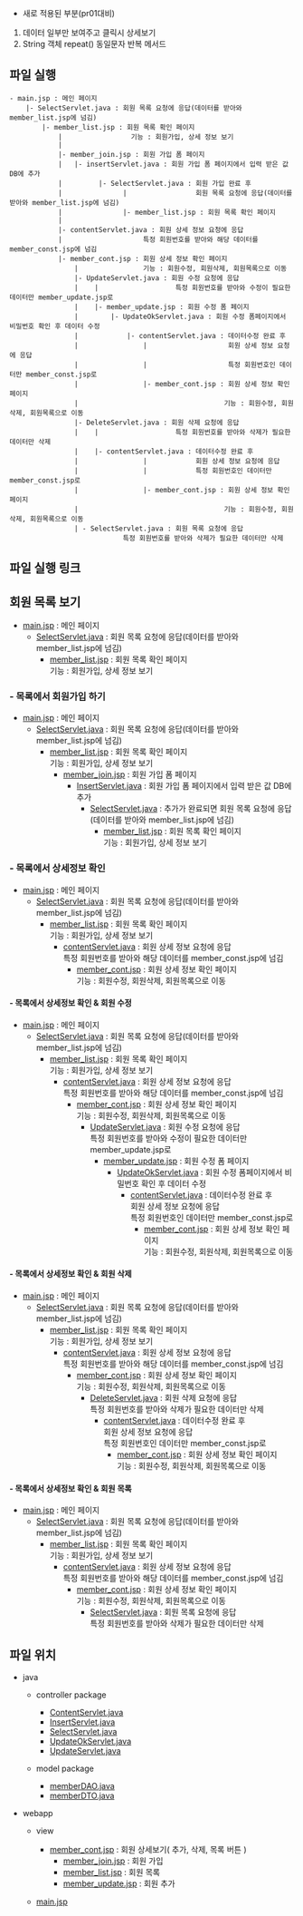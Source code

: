 - 새로 적용된 부분(pr01대비) 
1. 데이터 일부만 보여주고 클릭시 상세보기
2. String 객체 repeat() 동일문자 반복 메서드

## 파일 실행

```
- main.jsp : 메인 페이지
	|- SelectServlet.java : 회원 목록 요청에 응답(데이터를 받아와 member_list.jsp에 넘김)
		|- member_list.jsp : 회원 목록 확인 페이지
		    |                 기능 : 회원가입, 상세 정보 보기
		    |
		    |- member_join.jsp : 회원 가입 폼 페이지
		    |   |- insertServlet.java : 회원 가입 폼 페이지에서 입력 받은 값 DB에 추가
		    |         |- SelectServlet.java : 회원 가입 완료 후
		    |               |                 회원 목록 요청에 응답(데이터를 받아와 member_list.jsp에 넘김)
		    |               |- member_list.jsp : 회원 목록 확인 페이지
		    |
		    |- contentServlet.java : 회원 상세 정보 요청에 응답
			|                    특정 회원번호를 받아와 해당 데이터를 member_const.jsp에 넘김
			|- member_cont.jsp : 회원 상세 정보 확인 페이지
			    |                기능 : 회원수정, 회원삭제, 회원목록으로 이동
			    |- UpdateServlet.java : 회원 수정 요청에 응답
			    |    |                   특정 회원번호를 받아와 수정이 필요한 데이터만 member_update.jsp로
			    |    |- member_update.jsp : 회원 수정 폼 페이지
			    |        |- UpdateOkServlet.java : 회원 수정 폼페이지에서 비밀번호 확인 후 데이터 수정
			    |            |- contentServlet.java : 데이터수정 완료 후
			    |                |                    회원 상세 정보 요청에 응답
			    |                |                    특정 회원번호인 데이터만 member_const.jsp로
			    |                |- member_cont.jsp : 회원 상세 정보 확인 페이지
			    |                                    기능 : 회원수정, 회원삭제, 회원목록으로 이동
			    |- DeleteServlet.java : 회원 삭제 요청에 응답
			    |    |                   특정 회원번호를 받아와 삭제가 필요한 데이터만 삭제
			    |    |- contentServlet.java : 데이터수정 완료 후
			    |                |            회원 상세 정보 요청에 응답
			    |                |            특정 회원번호인 데이터만 member_const.jsp로
			    |                |- member_cont.jsp : 회원 상세 정보 확인 페이지
			    |                                    기능 : 회원수정, 회원삭제, 회원목록으로 이동
			    | - SelectServlet.java : 회원 목록 요청에 응답
						    특정 회원번호를 받아와 삭제가 필요한 데이터만 삭제
```

## 파일 실행 링크

## 회원 목록 보기

- [main.jsp](https://github.com/hyeah0/SmartWeb_Contents_WebApplication_developer_class/blob/main/5_web/05_jsp_databaseConnect/pr02_MEMBER10_%EB%AA%A9%EB%A1%9D%2C%EC%B6%94%EA%B0%80%2C%EC%88%98%EC%A0%95%2C%EC%82%AD%EC%A0%9C%2C%EC%83%81%EC%84%B8%EB%B3%B4%EA%B8%B0/src/main/webapp/main.jsp) : 메인 페이지
  - [SelectServlet.java](https://github.com/hyeah0/SmartWeb_Contents_WebApplication_developer_class/blob/main/5_web/05_jsp_databaseConnect/pr02_MEMBER10_%EB%AA%A9%EB%A1%9D%2C%EC%B6%94%EA%B0%80%2C%EC%88%98%EC%A0%95%2C%EC%82%AD%EC%A0%9C%2C%EC%83%81%EC%84%B8%EB%B3%B4%EA%B8%B0/src/main/java/controller/SelectServlet.md) : 회원 목록 요청에 응답(데이터를 받아와 member_list.jsp에 넘김)
    - [member_list.jsp](https://github.com/hyeah0/SmartWeb_Contents_WebApplication_developer_class/blob/main/5_web/05_jsp_databaseConnect/pr02_MEMBER10_%EB%AA%A9%EB%A1%9D%2C%EC%B6%94%EA%B0%80%2C%EC%88%98%EC%A0%95%2C%EC%82%AD%EC%A0%9C%2C%EC%83%81%EC%84%B8%EB%B3%B4%EA%B8%B0/src/main/webapp/view/member_list.jsp) : 회원 목록 확인 페이지<br>기능 : 회원가입, 상세 정보 보기

### - 목록에서 회원가입 하기

- [main.jsp](https://github.com/hyeah0/SmartWeb_Contents_WebApplication_developer_class/blob/main/5_web/05_jsp_databaseConnect/pr02_MEMBER10_%EB%AA%A9%EB%A1%9D%2C%EC%B6%94%EA%B0%80%2C%EC%88%98%EC%A0%95%2C%EC%82%AD%EC%A0%9C%2C%EC%83%81%EC%84%B8%EB%B3%B4%EA%B8%B0/src/main/webapp/main.jsp) : 메인 페이지
  - [SelectServlet.java](https://github.com/hyeah0/SmartWeb_Contents_WebApplication_developer_class/blob/main/5_web/05_jsp_databaseConnect/pr02_MEMBER10_%EB%AA%A9%EB%A1%9D%2C%EC%B6%94%EA%B0%80%2C%EC%88%98%EC%A0%95%2C%EC%82%AD%EC%A0%9C%2C%EC%83%81%EC%84%B8%EB%B3%B4%EA%B8%B0/src/main/java/controller/SelectServlet.md) : 회원 목록 요청에 응답(데이터를 받아와 member_list.jsp에 넘김)
    - [member_list.jsp](https://github.com/hyeah0/SmartWeb_Contents_WebApplication_developer_class/blob/main/5_web/05_jsp_databaseConnect/pr02_MEMBER10_%EB%AA%A9%EB%A1%9D%2C%EC%B6%94%EA%B0%80%2C%EC%88%98%EC%A0%95%2C%EC%82%AD%EC%A0%9C%2C%EC%83%81%EC%84%B8%EB%B3%B4%EA%B8%B0/src/main/webapp/view/member_list.jsp) : 회원 목록 확인 페이지<br>기능 : 회원가입, 상세 정보 보기
      - [member_join.jsp](https://github.com/hyeah0/SmartWeb_Contents_WebApplication_developer_class/blob/main/5_web/05_jsp_databaseConnect/pr02_MEMBER10_%EB%AA%A9%EB%A1%9D%2C%EC%B6%94%EA%B0%80%2C%EC%88%98%EC%A0%95%2C%EC%82%AD%EC%A0%9C%2C%EC%83%81%EC%84%B8%EB%B3%B4%EA%B8%B0/src/main/webapp/view/member_join.jsp) : 회원 가입 폼 페이지
        - [InsertServlet.java](https://github.com/hyeah0/SmartWeb_Contents_WebApplication_developer_class/blob/main/5_web/05_jsp_databaseConnect/pr02_MEMBER10_%EB%AA%A9%EB%A1%9D%2C%EC%B6%94%EA%B0%80%2C%EC%88%98%EC%A0%95%2C%EC%82%AD%EC%A0%9C%2C%EC%83%81%EC%84%B8%EB%B3%B4%EA%B8%B0/src/main/java/controller/InsertServlet.md) : 회원 가입 폼 페이지에서 입력 받은 값 DB에 추가
          - [SelectServlet.java](https://github.com/hyeah0/SmartWeb_Contents_WebApplication_developer_class/blob/main/5_web/05_jsp_databaseConnect/pr02_MEMBER10_%EB%AA%A9%EB%A1%9D%2C%EC%B6%94%EA%B0%80%2C%EC%88%98%EC%A0%95%2C%EC%82%AD%EC%A0%9C%2C%EC%83%81%EC%84%B8%EB%B3%B4%EA%B8%B0/src/main/java/controller/SelectServlet.md) : 추가가 완료되면 회원 목록 요청에 응답(데이터를 받아와 member_list.jsp에 넘김)
            - [member_list.jsp](https://github.com/hyeah0/SmartWeb_Contents_WebApplication_developer_class/blob/main/5_web/05_jsp_databaseConnect/pr02_MEMBER10_%EB%AA%A9%EB%A1%9D%2C%EC%B6%94%EA%B0%80%2C%EC%88%98%EC%A0%95%2C%EC%82%AD%EC%A0%9C%2C%EC%83%81%EC%84%B8%EB%B3%B4%EA%B8%B0/src/main/webapp/view/member_list.jsp) : 회원 목록 확인 페이지<br>기능 : 회원가입, 상세 정보 보기

### - 목록에서 상세정보 확인

- [main.jsp](https://github.com/hyeah0/SmartWeb_Contents_WebApplication_developer_class/blob/main/5_web/05_jsp_databaseConnect/pr02_MEMBER10_%EB%AA%A9%EB%A1%9D%2C%EC%B6%94%EA%B0%80%2C%EC%88%98%EC%A0%95%2C%EC%82%AD%EC%A0%9C%2C%EC%83%81%EC%84%B8%EB%B3%B4%EA%B8%B0/src/main/webapp/main.jsp) : 메인 페이지
  - [SelectServlet.java](https://github.com/hyeah0/SmartWeb_Contents_WebApplication_developer_class/blob/main/5_web/05_jsp_databaseConnect/pr02_MEMBER10_%EB%AA%A9%EB%A1%9D%2C%EC%B6%94%EA%B0%80%2C%EC%88%98%EC%A0%95%2C%EC%82%AD%EC%A0%9C%2C%EC%83%81%EC%84%B8%EB%B3%B4%EA%B8%B0/src/main/java/controller/SelectServlet.md) : 회원 목록 요청에 응답(데이터를 받아와 member_list.jsp에 넘김)
    - [member_list.jsp](https://github.com/hyeah0/SmartWeb_Contents_WebApplication_developer_class/blob/main/5_web/05_jsp_databaseConnect/pr02_MEMBER10_%EB%AA%A9%EB%A1%9D%2C%EC%B6%94%EA%B0%80%2C%EC%88%98%EC%A0%95%2C%EC%82%AD%EC%A0%9C%2C%EC%83%81%EC%84%B8%EB%B3%B4%EA%B8%B0/src/main/webapp/view/member_list.jsp) : 회원 목록 확인 페이지 <br>기능 : 회원가입, 상세 정보 보기
      - [contentServlet.java](https://github.com/hyeah0/SmartWeb_Contents_WebApplication_developer_class/blob/main/5_web/05_jsp_databaseConnect/pr02_MEMBER10_%EB%AA%A9%EB%A1%9D%2C%EC%B6%94%EA%B0%80%2C%EC%88%98%EC%A0%95%2C%EC%82%AD%EC%A0%9C%2C%EC%83%81%EC%84%B8%EB%B3%B4%EA%B8%B0/src/main/java/controller/ContentServlet.md) : 회원 상세 정보 요청에 응답 <br>특정 회원번호를 받아와 해당 데이터를 member_const.jsp에 넘김
        - [member_cont.jsp](https://github.com/hyeah0/SmartWeb_Contents_WebApplication_developer_class/blob/main/5_web/05_jsp_databaseConnect/pr02_MEMBER10_%EB%AA%A9%EB%A1%9D%2C%EC%B6%94%EA%B0%80%2C%EC%88%98%EC%A0%95%2C%EC%82%AD%EC%A0%9C%2C%EC%83%81%EC%84%B8%EB%B3%B4%EA%B8%B0/src/main/webapp/view/member_cont.jsp) : 회원 상세 정보 확인 페이지 <br>기능 : 회원수정, 회원삭제, 회원목록으로 이동

#### - 목록에서 상세정보 확인 & 회원 수정

- [main.jsp](https://github.com/hyeah0/SmartWeb_Contents_WebApplication_developer_class/blob/main/5_web/05_jsp_databaseConnect/pr02_MEMBER10_%EB%AA%A9%EB%A1%9D%2C%EC%B6%94%EA%B0%80%2C%EC%88%98%EC%A0%95%2C%EC%82%AD%EC%A0%9C%2C%EC%83%81%EC%84%B8%EB%B3%B4%EA%B8%B0/src/main/webapp/main.jsp) : 메인 페이지
  - [SelectServlet.java](https://github.com/hyeah0/SmartWeb_Contents_WebApplication_developer_class/blob/main/5_web/05_jsp_databaseConnect/pr02_MEMBER10_%EB%AA%A9%EB%A1%9D%2C%EC%B6%94%EA%B0%80%2C%EC%88%98%EC%A0%95%2C%EC%82%AD%EC%A0%9C%2C%EC%83%81%EC%84%B8%EB%B3%B4%EA%B8%B0/src/main/java/controller/SelectServlet.md) : 회원 목록 요청에 응답(데이터를 받아와 member_list.jsp에 넘김)
    - [member_list.jsp](https://github.com/hyeah0/SmartWeb_Contents_WebApplication_developer_class/blob/main/5_web/05_jsp_databaseConnect/pr02_MEMBER10_%EB%AA%A9%EB%A1%9D%2C%EC%B6%94%EA%B0%80%2C%EC%88%98%EC%A0%95%2C%EC%82%AD%EC%A0%9C%2C%EC%83%81%EC%84%B8%EB%B3%B4%EA%B8%B0/src/main/webapp/view/member_list.jsp) : 회원 목록 확인 페이지 <br>기능 : 회원가입, 상세 정보 보기
      - [contentServlet.java](https://github.com/hyeah0/SmartWeb_Contents_WebApplication_developer_class/blob/main/5_web/05_jsp_databaseConnect/pr02_MEMBER10_%EB%AA%A9%EB%A1%9D%2C%EC%B6%94%EA%B0%80%2C%EC%88%98%EC%A0%95%2C%EC%82%AD%EC%A0%9C%2C%EC%83%81%EC%84%B8%EB%B3%B4%EA%B8%B0/src/main/java/controller/ContentServlet.md) : 회원 상세 정보 요청에 응답 <br>특정 회원번호를 받아와 해당 데이터를 member_const.jsp에 넘김
        - [member_cont.jsp](https://github.com/hyeah0/SmartWeb_Contents_WebApplication_developer_class/blob/main/5_web/05_jsp_databaseConnect/pr02_MEMBER10_%EB%AA%A9%EB%A1%9D%2C%EC%B6%94%EA%B0%80%2C%EC%88%98%EC%A0%95%2C%EC%82%AD%EC%A0%9C%2C%EC%83%81%EC%84%B8%EB%B3%B4%EA%B8%B0/src/main/webapp/view/member_cont.jsp) : 회원 상세 정보 확인 페이지 <br>기능 : 회원수정, 회원삭제, 회원목록으로 이동
          - [UpdateServlet.java](https://github.com/hyeah0/SmartWeb_Contents_WebApplication_developer_class/blob/main/5_web/05_jsp_databaseConnect/pr02_MEMBER10_%EB%AA%A9%EB%A1%9D%2C%EC%B6%94%EA%B0%80%2C%EC%88%98%EC%A0%95%2C%EC%82%AD%EC%A0%9C%2C%EC%83%81%EC%84%B8%EB%B3%B4%EA%B8%B0/src/main/java/controller/UpdateSerlvlet.md) : 회원 수정 요청에 응답 <br>특정 회원번호를 받아와 수정이 필요한 데이터만 member_update.jsp로
            - [member_update.jsp](https://github.com/hyeah0/SmartWeb_Contents_WebApplication_developer_class/blob/main/5_web/05_jsp_databaseConnect/pr02_MEMBER10_%EB%AA%A9%EB%A1%9D%2C%EC%B6%94%EA%B0%80%2C%EC%88%98%EC%A0%95%2C%EC%82%AD%EC%A0%9C%2C%EC%83%81%EC%84%B8%EB%B3%B4%EA%B8%B0/src/main/webapp/view/member_update.jsp) : 회원 수정 폼 페이지
              - [UpdateOkServlet.java](https://github.com/hyeah0/SmartWeb_Contents_WebApplication_developer_class/blob/main/5_web/05_jsp_databaseConnect/pr02_MEMBER10_%EB%AA%A9%EB%A1%9D%2C%EC%B6%94%EA%B0%80%2C%EC%88%98%EC%A0%95%2C%EC%82%AD%EC%A0%9C%2C%EC%83%81%EC%84%B8%EB%B3%B4%EA%B8%B0/src/main/java/controller/UpdateOkServlet.md) : 회원 수정 폼페이지에서 비밀번호 확인 후 데이터 수정
                - [contentServlet.java](https://github.com/hyeah0/SmartWeb_Contents_WebApplication_developer_class/blob/main/5_web/05_jsp_databaseConnect/pr02_MEMBER10_%EB%AA%A9%EB%A1%9D%2C%EC%B6%94%EA%B0%80%2C%EC%88%98%EC%A0%95%2C%EC%82%AD%EC%A0%9C%2C%EC%83%81%EC%84%B8%EB%B3%B4%EA%B8%B0/src/main/java/controller/ContentServlet.md) : 데이터수정 완료 후 <br>회원 상세 정보 요청에 응답 <br>특정 회원번호인 데이터만 member_const.jsp로
                  - [member_cont.jsp](https://github.com/hyeah0/SmartWeb_Contents_WebApplication_developer_class/blob/main/5_web/05_jsp_databaseConnect/pr02_MEMBER10_%EB%AA%A9%EB%A1%9D%2C%EC%B6%94%EA%B0%80%2C%EC%88%98%EC%A0%95%2C%EC%82%AD%EC%A0%9C%2C%EC%83%81%EC%84%B8%EB%B3%B4%EA%B8%B0/src/main/webapp/view/member_cont.jsp) : 회원 상세 정보 확인 페이지 <br>기능 : 회원수정, 회원삭제, 회원목록으로 이동

#### - 목록에서 상세정보 확인 & 회원 삭제

- [main.jsp](https://github.com/hyeah0/SmartWeb_Contents_WebApplication_developer_class/blob/main/5_web/05_jsp_databaseConnect/pr02_MEMBER10_%EB%AA%A9%EB%A1%9D%2C%EC%B6%94%EA%B0%80%2C%EC%88%98%EC%A0%95%2C%EC%82%AD%EC%A0%9C%2C%EC%83%81%EC%84%B8%EB%B3%B4%EA%B8%B0/src/main/webapp/main.jsp) : 메인 페이지
  - [SelectServlet.java](https://github.com/hyeah0/SmartWeb_Contents_WebApplication_developer_class/blob/main/5_web/05_jsp_databaseConnect/pr02_MEMBER10_%EB%AA%A9%EB%A1%9D%2C%EC%B6%94%EA%B0%80%2C%EC%88%98%EC%A0%95%2C%EC%82%AD%EC%A0%9C%2C%EC%83%81%EC%84%B8%EB%B3%B4%EA%B8%B0/src/main/java/controller/SelectServlet.md) : 회원 목록 요청에 응답(데이터를 받아와 member_list.jsp에 넘김)
    - [member_list.jsp](https://github.com/hyeah0/SmartWeb_Contents_WebApplication_developer_class/blob/main/5_web/05_jsp_databaseConnect/pr02_MEMBER10_%EB%AA%A9%EB%A1%9D%2C%EC%B6%94%EA%B0%80%2C%EC%88%98%EC%A0%95%2C%EC%82%AD%EC%A0%9C%2C%EC%83%81%EC%84%B8%EB%B3%B4%EA%B8%B0/src/main/webapp/view/member_list.jsp) : 회원 목록 확인 페이지 <br>기능 : 회원가입, 상세 정보 보기
      - [contentServlet.java](https://github.com/hyeah0/SmartWeb_Contents_WebApplication_developer_class/blob/main/5_web/05_jsp_databaseConnect/pr02_MEMBER10_%EB%AA%A9%EB%A1%9D%2C%EC%B6%94%EA%B0%80%2C%EC%88%98%EC%A0%95%2C%EC%82%AD%EC%A0%9C%2C%EC%83%81%EC%84%B8%EB%B3%B4%EA%B8%B0/src/main/java/controller/ContentServlet.md) : 회원 상세 정보 요청에 응답 <br>특정 회원번호를 받아와 해당 데이터를 member_const.jsp에 넘김
        - [member_cont.jsp](https://github.com/hyeah0/SmartWeb_Contents_WebApplication_developer_class/blob/main/5_web/05_jsp_databaseConnect/pr02_MEMBER10_%EB%AA%A9%EB%A1%9D%2C%EC%B6%94%EA%B0%80%2C%EC%88%98%EC%A0%95%2C%EC%82%AD%EC%A0%9C%2C%EC%83%81%EC%84%B8%EB%B3%B4%EA%B8%B0/src/main/webapp/view/member_cont.jsp) : 회원 상세 정보 확인 페이지 <br>기능 : 회원수정, 회원삭제, 회원목록으로 이동
          - [DeleteServlet.java]() : 회원 삭제 요청에 응답 <br> 특정 회원번호를 받아와 삭제가 필요한 데이터만 삭제
            - [contentServlet.java](https://github.com/hyeah0/SmartWeb_Contents_WebApplication_developer_class/blob/main/5_web/05_jsp_databaseConnect/pr02_MEMBER10_%EB%AA%A9%EB%A1%9D%2C%EC%B6%94%EA%B0%80%2C%EC%88%98%EC%A0%95%2C%EC%82%AD%EC%A0%9C%2C%EC%83%81%EC%84%B8%EB%B3%B4%EA%B8%B0/src/main/java/controller/ContentServlet.md) : 데이터수정 완료 후 <br>회원 상세 정보 요청에 응답 <br>특정 회원번호인 데이터만 member_const.jsp로
              - [member_cont.jsp](https://github.com/hyeah0/SmartWeb_Contents_WebApplication_developer_class/blob/main/5_web/05_jsp_databaseConnect/pr02_MEMBER10_%EB%AA%A9%EB%A1%9D%2C%EC%B6%94%EA%B0%80%2C%EC%88%98%EC%A0%95%2C%EC%82%AD%EC%A0%9C%2C%EC%83%81%EC%84%B8%EB%B3%B4%EA%B8%B0/src/main/webapp/view/member_cont.jsp) : 회원 상세 정보 확인 페이지 <br>기능 : 회원수정, 회원삭제, 회원목록으로 이동

#### - 목록에서 상세정보 확인 & 회원 목록

- [main.jsp](https://github.com/hyeah0/SmartWeb_Contents_WebApplication_developer_class/blob/main/5_web/05_jsp_databaseConnect/pr02_MEMBER10_%EB%AA%A9%EB%A1%9D%2C%EC%B6%94%EA%B0%80%2C%EC%88%98%EC%A0%95%2C%EC%82%AD%EC%A0%9C%2C%EC%83%81%EC%84%B8%EB%B3%B4%EA%B8%B0/src/main/webapp/main.jsp) : 메인 페이지
  - [SelectServlet.java](https://github.com/hyeah0/SmartWeb_Contents_WebApplication_developer_class/blob/main/5_web/05_jsp_databaseConnect/pr02_MEMBER10_%EB%AA%A9%EB%A1%9D%2C%EC%B6%94%EA%B0%80%2C%EC%88%98%EC%A0%95%2C%EC%82%AD%EC%A0%9C%2C%EC%83%81%EC%84%B8%EB%B3%B4%EA%B8%B0/src/main/java/controller/SelectServlet.md) : 회원 목록 요청에 응답(데이터를 받아와 member_list.jsp에 넘김)
    - [member_list.jsp](https://github.com/hyeah0/SmartWeb_Contents_WebApplication_developer_class/blob/main/5_web/05_jsp_databaseConnect/pr02_MEMBER10_%EB%AA%A9%EB%A1%9D%2C%EC%B6%94%EA%B0%80%2C%EC%88%98%EC%A0%95%2C%EC%82%AD%EC%A0%9C%2C%EC%83%81%EC%84%B8%EB%B3%B4%EA%B8%B0/src/main/webapp/view/member_list.jsp) : 회원 목록 확인 페이지 <br>기능 : 회원가입, 상세 정보 보기
      - [contentServlet.java](https://github.com/hyeah0/SmartWeb_Contents_WebApplication_developer_class/blob/main/5_web/05_jsp_databaseConnect/pr02_MEMBER10_%EB%AA%A9%EB%A1%9D%2C%EC%B6%94%EA%B0%80%2C%EC%88%98%EC%A0%95%2C%EC%82%AD%EC%A0%9C%2C%EC%83%81%EC%84%B8%EB%B3%B4%EA%B8%B0/src/main/java/controller/ContentServlet.md) : 회원 상세 정보 요청에 응답 <br>특정 회원번호를 받아와 해당 데이터를 member_const.jsp에 넘김
        - [member_cont.jsp](https://github.com/hyeah0/SmartWeb_Contents_WebApplication_developer_class/blob/main/5_web/05_jsp_databaseConnect/pr02_MEMBER10_%EB%AA%A9%EB%A1%9D%2C%EC%B6%94%EA%B0%80%2C%EC%88%98%EC%A0%95%2C%EC%82%AD%EC%A0%9C%2C%EC%83%81%EC%84%B8%EB%B3%B4%EA%B8%B0/src/main/webapp/view/member_cont.jsp) : 회원 상세 정보 확인 페이지 <br>기능 : 회원수정, 회원삭제, 회원목록으로 이동
          - [SelectServlet.java](https://github.com/hyeah0/SmartWeb_Contents_WebApplication_developer_class/blob/main/5_web/05_jsp_databaseConnect/pr02_MEMBER10_%EB%AA%A9%EB%A1%9D%2C%EC%B6%94%EA%B0%80%2C%EC%88%98%EC%A0%95%2C%EC%82%AD%EC%A0%9C%2C%EC%83%81%EC%84%B8%EB%B3%B4%EA%B8%B0/src/main/java/controller/SelectServlet.md) : 회원 목록 요청에 응답 <br> 특정 회원번호를 받아와 삭제가 필요한 데이터만 삭제

## 파일 위치

- java

  - controller package

    - [ContentServlet.java](https://github.com/hyeah0/SmartWeb_Contents_WebApplication_developer_class/blob/main/5_web/05_jsp_databaseConnect/pr02_MEMBER10_%EB%AA%A9%EB%A1%9D%2C%EC%B6%94%EA%B0%80%2C%EC%88%98%EC%A0%95%2C%EC%82%AD%EC%A0%9C%2C%EC%83%81%EC%84%B8%EB%B3%B4%EA%B8%B0/src/main/java/controller/ContentServlet.md)
    - [InsertServlet.java](https://github.com/hyeah0/SmartWeb_Contents_WebApplication_developer_class/blob/main/5_web/05_jsp_databaseConnect/pr02_MEMBER10_%EB%AA%A9%EB%A1%9D%2C%EC%B6%94%EA%B0%80%2C%EC%88%98%EC%A0%95%2C%EC%82%AD%EC%A0%9C%2C%EC%83%81%EC%84%B8%EB%B3%B4%EA%B8%B0/src/main/java/controller/InsertServlet.md)
    - [SelectServlet.java](https://github.com/hyeah0/SmartWeb_Contents_WebApplication_developer_class/blob/main/5_web/05_jsp_databaseConnect/pr02_MEMBER10_%EB%AA%A9%EB%A1%9D%2C%EC%B6%94%EA%B0%80%2C%EC%88%98%EC%A0%95%2C%EC%82%AD%EC%A0%9C%2C%EC%83%81%EC%84%B8%EB%B3%B4%EA%B8%B0/src/main/java/controller/SelectServlet.md)
    - [UpdateOkServlet.java](https://github.com/hyeah0/SmartWeb_Contents_WebApplication_developer_class/blob/main/5_web/05_jsp_databaseConnect/pr02_MEMBER10_%EB%AA%A9%EB%A1%9D%2C%EC%B6%94%EA%B0%80%2C%EC%88%98%EC%A0%95%2C%EC%82%AD%EC%A0%9C%2C%EC%83%81%EC%84%B8%EB%B3%B4%EA%B8%B0/src/main/java/controller/UpdateOkServlet.md)
    - [UpdateServlet.java](https://github.com/hyeah0/SmartWeb_Contents_WebApplication_developer_class/blob/main/5_web/05_jsp_databaseConnect/pr02_MEMBER10_%EB%AA%A9%EB%A1%9D%2C%EC%B6%94%EA%B0%80%2C%EC%88%98%EC%A0%95%2C%EC%82%AD%EC%A0%9C%2C%EC%83%81%EC%84%B8%EB%B3%B4%EA%B8%B0/src/main/java/controller/UpdateSerlvlet.md)

  - model package

    - [memberDAO.java](https://github.com/hyeah0/SmartWeb_Contents_WebApplication_developer_class/blob/main/5_web/05_jsp_databaseConnect/pr02_MEMBER10_%EB%AA%A9%EB%A1%9D%2C%EC%B6%94%EA%B0%80%2C%EC%88%98%EC%A0%95%2C%EC%82%AD%EC%A0%9C%2C%EC%83%81%EC%84%B8%EB%B3%B4%EA%B8%B0/src/main/java/model/MemberDAO.md)
    - [memberDTO.java](https://github.com/hyeah0/SmartWeb_Contents_WebApplication_developer_class/blob/main/5_web/05_jsp_databaseConnect/pr02_MEMBER10_%EB%AA%A9%EB%A1%9D%2C%EC%B6%94%EA%B0%80%2C%EC%88%98%EC%A0%95%2C%EC%82%AD%EC%A0%9C%2C%EC%83%81%EC%84%B8%EB%B3%B4%EA%B8%B0/src/main/java/model/MemberDTO.md)

- webapp

  - view

    - [member_cont.jsp](https://github.com/hyeah0/SmartWeb_Contents_WebApplication_developer_class/blob/main/5_web/05_jsp_databaseConnect/pr02_MEMBER10_%EB%AA%A9%EB%A1%9D%2C%EC%B6%94%EA%B0%80%2C%EC%88%98%EC%A0%95%2C%EC%82%AD%EC%A0%9C%2C%EC%83%81%EC%84%B8%EB%B3%B4%EA%B8%B0/src/main/webapp/view/member_cont.jsp) : 회원 상세보기( 추가, 삭제, 목록 버튼 )
      - [member_join.jsp](https://github.com/hyeah0/SmartWeb_Contents_WebApplication_developer_class/blob/main/5_web/05_jsp_databaseConnect/pr02_MEMBER10_%EB%AA%A9%EB%A1%9D%2C%EC%B6%94%EA%B0%80%2C%EC%88%98%EC%A0%95%2C%EC%82%AD%EC%A0%9C%2C%EC%83%81%EC%84%B8%EB%B3%B4%EA%B8%B0/src/main/webapp/view/member_join.jsp) : 회원 가입
      - [member_list.jsp](https://github.com/hyeah0/SmartWeb_Contents_WebApplication_developer_class/blob/main/5_web/05_jsp_databaseConnect/pr02_MEMBER10_%EB%AA%A9%EB%A1%9D%2C%EC%B6%94%EA%B0%80%2C%EC%88%98%EC%A0%95%2C%EC%82%AD%EC%A0%9C%2C%EC%83%81%EC%84%B8%EB%B3%B4%EA%B8%B0/src/main/webapp/view/member_list.jsp) : 회원 목록
      - [member_update.jsp](https://github.com/hyeah0/SmartWeb_Contents_WebApplication_developer_class/blob/main/5_web/05_jsp_databaseConnect/pr02_MEMBER10_%EB%AA%A9%EB%A1%9D%2C%EC%B6%94%EA%B0%80%2C%EC%88%98%EC%A0%95%2C%EC%82%AD%EC%A0%9C%2C%EC%83%81%EC%84%B8%EB%B3%B4%EA%B8%B0/src/main/webapp/view/member_update.jsp) : 회원 추가

  - [main.jsp](https://github.com/hyeah0/SmartWeb_Contents_WebApplication_developer_class/blob/main/5_web/05_jsp_databaseConnect/pr02_MEMBER10_%EB%AA%A9%EB%A1%9D%2C%EC%B6%94%EA%B0%80%2C%EC%88%98%EC%A0%95%2C%EC%82%AD%EC%A0%9C%2C%EC%83%81%EC%84%B8%EB%B3%B4%EA%B8%B0/src/main/webapp/main.jsp)
